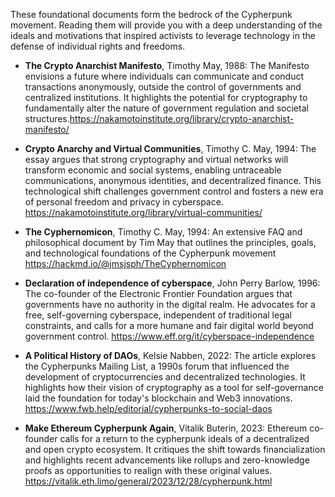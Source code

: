 
These foundational documents form the bedrock of the Cypherpunk movement. Reading them will provide you with a deep understanding of the ideals and motivations that inspired activists to leverage technology in the defense of individual rights and freedoms.

- **The Crypto Anarchist Manifesto**, Timothy May, 1988:  The Manifesto envisions a future where individuals can communicate and conduct transactions anonymously, outside the control of governments and centralized institutions. It highlights the potential for cryptography to fundamentally alter the nature of government regulation and societal structures.https://nakamotoinstitute.org/library/crypto-anarchist-manifesto/

- **Crypto Anarchy and Virtual Communities**, Timothy C. May, 1994: The essay argues that strong cryptography and virtual networks will transform economic and social systems, enabling untraceable communications, anonymous identities, and decentralized finance. This technological shift challenges government control and fosters a new era of personal freedom and privacy in cyberspace. https://nakamotoinstitute.org/library/virtual-communities/

- **The Cyphernomicon**, Timothy C. May, 1994: An extensive FAQ and philosophical document by Tim May that outlines the principles, goals, and technological foundations of the Cypherpunk movement https://hackmd.io/@jmsjsph/TheCyphernomicon

- **Declaration of independence of cyberspace**, John Perry Barlow, 1996: The co-founder of the Electronic Frontier Foundation argues that governments have no authority in the digital realm. He advocates for a free, self-governing cyberspace, independent of traditional legal constraints, and calls for a more humane and fair digital world beyond government control. https://www.eff.org/it/cyberspace-independence




- **A Political History of DAOs**, Kelsie Nabben, 2022: The article explores the Cypherpunks Mailing List, a 1990s forum that influenced the development of cryptocurrencies and decentralized technologies. It highlights how their vision of cryptography as a tool for self-governance laid the foundation for today's blockchain and Web3 innovations. https://www.fwb.help/editorial/cypherpunks-to-social-daos

- **Make Ethereum Cypherpunk Again**, Vitalik Buterin, 2023: Ethereum co-founder calls for a return to the cypherpunk ideals of a decentralized and open crypto ecosystem. It critiques the shift towards financialization and highlights recent advancements like rollups and zero-knowledge proofs as opportunities to realign with these original values. https://vitalik.eth.limo/general/2023/12/28/cypherpunk.html 
